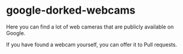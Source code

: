# google-dorked-webcams
Here you can find a lot of web cameras that are publicly available on Google.


If you have found a webcam yourself, you can offer it to Pull requests.
